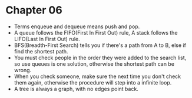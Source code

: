 # Chapter 06

- Terms enqueue and dequeue means push and pop.
- A queue follows the FIFO(First In First Out) rule, A stack follows the LIFO(Last In First Out) rule.
- BFS(Breadth-First Search) tells you if there's a path from A to B, else if find the shortest path.
- You must check people in the order they were added to the search list, so use queues is one solution, otherwise the shortest path can be wrong.
- When you check someone, make sure the next time you don't check them again, otherwise the procedure will step into a infinite loop.
- A tree is always a graph, with no edges point back.